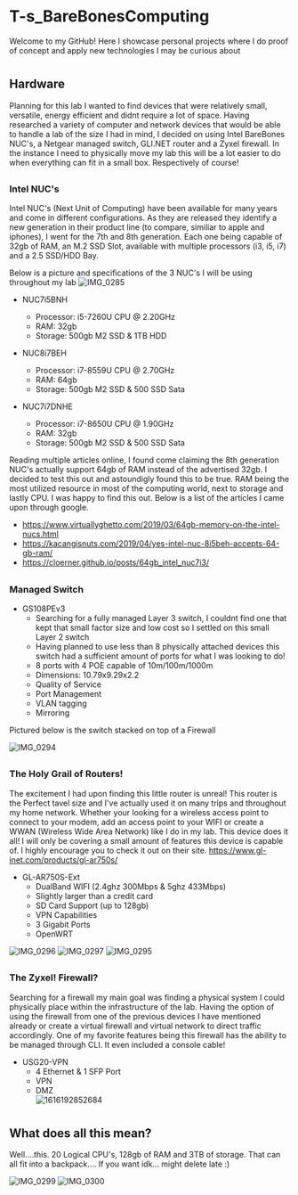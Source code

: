 # <h1>T-s_BareBonesComputing
Welcome to my GitHub! Here I  showcase personal projects where I do proof of concept and apply new technologies I may be curious about
# <h2>Hardware
Planning for this lab I wanted to find devices that were relatively small, versatile, energy efficient and didnt require a lot of space.
Having researched a variety of computer and network devices that would be able to handle a lab of the size I had in mind, I decided on using Intel BareBones NUC's, a Netgear managed switch, GLI.NET router and a Zyxel firewall. In the instance I need to physically move my lab this will be a lot easier to do when everything can fit in a small box. Respectively of course!
 

## <h3>Intel NUC's
Intel NUC's (Next Unit of Computing) have been available for many years and come in different configurations. As they are released they identify a new generation in their product line (to compare, similiar to apple and iphones), I went for the 7th and 8th generation. Each one being capable of 32gb of RAM, an M.2 SSD Slot, available with multiple processors (i3, i5, i7) and a 2.5 SSD/HDD Bay.

Below is a picture and specifications of the 3 NUC's I will be using throughout my lab
![IMG_0285](https://user-images.githubusercontent.com/67407192/115975104-c6e9b280-a516-11eb-9f60-9742850b5acc.JPG)


 * NUC7i5BNH
   *  Processor:  i5-7260U CPU @ 2.20GHz
   *  RAM: 32gb
   *  Storage: 500gb M2 SSD & 1TB HDD
  
 * NUC8i7BEH
   *  Processor:  i7-8559U CPU @ 2.70GHz
   *  RAM: 64gb 
   *  Storage:  500gb M2 SSD & 500 SSD Sata
  
 * NUC7i7DNHE
   *  Processor:  i7-8650U CPU @ 1.90GHz
   *  RAM: 32gb
   *  Storage:  500gb M2 SSD & 500 SSD Sata

Reading multiple articles online, I found come claiming the 8th generation NUC's actually support 64gb of RAM instead of the advertised 32gb. I decided to test this out and astoundigly found this to be true. RAM being the most utilized resource in most of the computing world, next to storage and lastly CPU. I was happy to find this out. Below is a list of the articles I came upon through google.
   *  https://www.virtuallyghetto.com/2019/03/64gb-memory-on-the-intel-nucs.html
   *  https://kacangisnuts.com/2019/04/yes-intel-nuc-8i5beh-accepts-64-gb-ram/
   *  https://cloerner.github.io/posts/64gb_intel_nuc7i3/

## <h3>Managed Switch
* GS108PEv3
  *  Searching for a fully managed Layer 3 switch, I couldnt find one that kept that small factor size and low cost so I settled on this small Layer 2 switch
  *  Having planned to use less than 8 physically attached devices this switch had a sufficient amount of ports for what I was looking to do!
  *  8 ports with 4 POE capable of 10m/100m/1000m
  *  Dimensions: 10.79x9.29x2.2
  *  Quality of Service
  *  Port Management
  *  VLAN tagging
  *  Mirroring

Pictured below is the switch stacked on top of a Firewall
  
![IMG_0294](https://user-images.githubusercontent.com/67407192/116057101-4ff60c00-a633-11eb-88e0-dbe94f065865.JPG)

## <h3>The Holy Grail of Routers!
The excitement I had upon finding this little router is unreal! This router is the Perfect tavel size and I've actually used it on many trips and throughout my home network. Whether your looking for a wireless access point to connect to your modem, add an access point to your WIFI or create a WWAN (Wireless Wide Area Network) like I do in my lab. This device does it all! I will only be covering a small amount of features this device is capable of. I highly encourage you to check it out on their site. https://www.gl-inet.com/products/gl-ar750s/
 
* GL-AR750S-Ext
  *  DualBand WIFI (2.4ghz 300Mbps & 5ghz 433Mbps)
  *  Slightly larger than a credit card
  *  SD Card Support (up to 128gb)
  *  VPN Capabilities
  *  3 Gigabit Ports
  *  OpenWRT
     

![IMG_0296](https://user-images.githubusercontent.com/67407192/116059292-87fe4e80-a635-11eb-86a4-dd598ccf368c.JPG) ![IMG_0297](https://user-images.githubusercontent.com/67407192/116059294-8896e500-a635-11eb-904b-97dc6741f0d5.JPG) ![IMG_0295](https://user-images.githubusercontent.com/67407192/116059290-8765b800-a635-11eb-9407-c071b23b815f.JPG) 


## <h3>The Zyxel! Firewall?
Searching for a firewall my main goal was finding a physical system I could physically place within the infrastructure of the lab. Having the option of using the firewall from one of the previous devices I have mentioned already or create a virtual firewall and virtual network to direct traffic accordingly. One of my favorite features being this firewall has the ability to be managed through CLI. It even included a console cable!


* USG20-VPN
  *  4 Ethernet & 1 SFP Port
  *  VPN
  *  DMZ  
![1616192852684](https://user-images.githubusercontent.com/67407192/116201819-c73ca600-a6ee-11eb-9972-493d9768f413.jpg)

# <h2>What does all this mean?
 Well....this. 20 Logical CPU's, 128gb of RAM and 3TB of storage. That can all fit into a backpack.... If you want idk... might delete late :)
 


![IMG_0299](https://user-images.githubusercontent.com/67407192/116202637-ac1e6600-a6ef-11eb-8637-613e69afe153.JPG) ![IMG_0300](https://user-images.githubusercontent.com/67407192/116202656-afb1ed00-a6ef-11eb-9a25-996ed03e605e.JPG)
